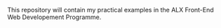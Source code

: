 This repository will contain my practical examples in the ALX Front-End Web Developement Programme.
